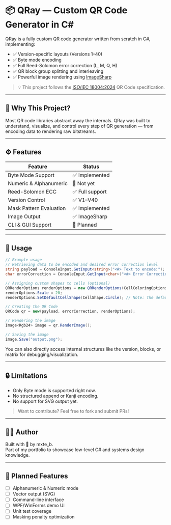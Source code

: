 # 📦 QRay — Custom QR Code Generator in C#

QRay is a fully custom QR code generator written from scratch in C#, implementing:
- ✅ Version-specific layouts (Versions 1–40)
- ✅ Byte mode encoding
- ✅ Full Reed-Solomon error correction (L, M, Q, H)
- ✅ QR block group splitting and interleaving
- ✅ Powerful image rendering using [ImageSharp](https://github.com/SixLabors/ImageSharp)

> 💡 This project follows the [ISO/IEC 18004:2024](https://www.iso.org/standard/83389.html) QR Code specification.

---

## 🧠 Why This Project?

Most QR code libraries abstract away the internals. QRay was built to understand, visualize, and control every step of QR generation — from encoding data to rendering raw bitstreams.

---

## ⚙️ Features

| Feature                     | Status         |
|----------------------------|----------------|
| Byte Mode Support          | ✅ Implemented |
| Numeric & Alphanumeric     | 🚧 Not yet     |
| Reed-Solomon ECC           | ✅ Full support|
| Version Control            | ✅ V1–V40      |
| Mask Pattern Evaluation    | ✅ Implemented |
| Image Output               | ✅ ImageSharp  |
| CLI & GUI Support          | 🧪 Planned     |

---

## 🚀 Usage

```csharp
// Example usage
// Retrieving data to be encoded and desired error correction level
string payload = ConsoleInput.GetInput<string>("<#> Text to encode:");
char errorCorrection = ConsoleInput.GetInput<char>("<#> Error Correction level (L, M, Q, H):", QRMetadata.ValidLevelsRegExp);

// Assigning custom shapes to cells (optional)
QRRenderOptions renderOptions = new QRRenderOptions(CellColoringOptions.None);
renderOptions.Scale = 20;
renderOptions.SetDefaultCellShape(CellShape.Circle); // Note: The default shape for finder patterns is always CellShape.Square

// Creating the QR Code
QRCode qr = new(payload, errorCorrection, renderOptions);

// Rendering the image
Image<Rgb24> image = qr.RenderImage();

// Saving the image
image.Save("output.png");
```

You can also directly access internal structures like the version, blocks, or matrix for debugging/visualization.

---

## 🔒 Limitations

- Only Byte mode is supported right now.
- No structured append or Kanji encoding.
- No support for SVG output yet.

> Want to contribute? Feel free to fork and submit PRs!

---

## 🧑‍💻 Author

Built with 💖 by mxte_b.  
Part of my portfolio to showcase low-level C# and systems design knowledge.

---

## 🧪 Planned Features

- [ ] Alphanumeric & Numeric mode
- [ ] Vector output (SVG)
- [ ] Command-line interface
- [ ] WPF/WinForms demo UI
- [ ] Unit test coverage
- [ ] Masking penalty optimization
